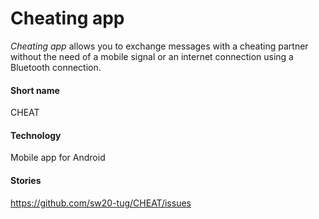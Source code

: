 # Cheating app

*Cheating app* allows you to exchange messages with a cheating partner without the need of a mobile signal or an internet connection using a Bluetooth connection.

#### Short name
CHEAT

#### Technology
Mobile app for Android

#### Stories

https://github.com/sw20-tug/CHEAT/issues
